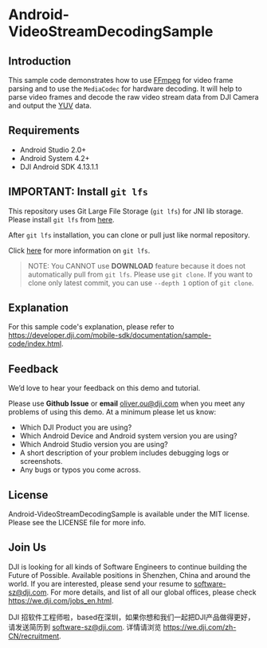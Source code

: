 # Android-VideoStreamDecodingSample

## Introduction

This sample code demonstrates how to use [FFmpeg](https://ffmpeg.org) for video frame parsing and to use the `MediaCodec` for hardware decoding. It will help to parse video frames and decode the raw video stream data from DJI Camera and output the [YUV](https://en.wikipedia.org/wiki/YUV) data. 

## Requirements

 - Android Studio 2.0+
 - Android System 4.2+
 - DJI Android SDK 4.13.1.1

## IMPORTANT: Install `git lfs`

This repository uses Git Large File Storage (`git lfs`) for JNI lib storage. Please install `git lfs` from [here](https://github.com/git-lfs/git-lfs/wiki/Installation).

After `git lfs` installation, you can clone or pull just like normal repository.

Click [here](https://github.com/git-lfs/git-lfs/wiki/Tutorial) for more information on `git lfs`.

>NOTE: You CANNOT use **DOWNLOAD** feature because it does not automatically pull from `git lfs`. Please use `git clone`. If you want to clone only latest commit, you can use `--depth 1` option of `git clone`.

## Explanation

For this sample code's explanation, please refer to <https://developer.dji.com/mobile-sdk/documentation/sample-code/index.html>.

## Feedback

We’d love to hear your feedback on this demo and tutorial.

Please use **Github Issue** or **email** [oliver.ou@dji.com](oliver.ou@dji.com) when you meet any problems of using this demo. At a minimum please let us know:

* Which DJI Product you are using?
* Which Android Device and Android system version you are using?
* Which Android Studio version you are using?
* A short description of your problem includes debugging logs or screenshots.
* Any bugs or typos you come across.

## License

Android-VideoStreamDecodingSample is available under the MIT license. Please see the LICENSE file for more info.

## Join Us

DJI is looking for all kinds of Software Engineers to continue building the Future of Possible. Available positions in Shenzhen, China and around the world. If you are interested, please send your resume to <software-sz@dji.com>. For more details, and list of all our global offices, please check <https://we.dji.com/jobs_en.html>.

DJI 招软件工程师啦，based在深圳，如果你想和我们一起把DJI产品做得更好，请发送简历到 <software-sz@dji.com>.  详情请浏览 <https://we.dji.com/zh-CN/recruitment>.
